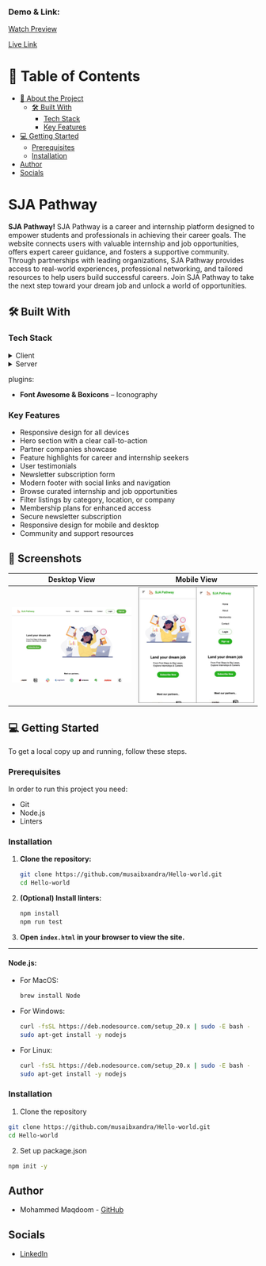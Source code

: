 <a name="readme-top"></a>

### Demo & Link:

[Watch Preview](https://drive.google.com/file/d/12jAqVLQvObPCjowWtPs3u2TWyWbXkFur/view?usp=sharing)

[Live Link](https://drive.google.com/file/d/12jAqVLQvObPCjowWtPs3u2TWyWbXkFur/view?usp=sharing)



<!-- TABLE OF CONTENTS -->

# 📗 Table of Contents

- [📖 About the Project](#about-project)
  - [🛠 Built With](#built-with)
    - [Tech Stack](#tech-stack)
    - [Key Features](#key-features)
- [💻 Getting Started](#getting-started)
  - [Prerequisites](#prerequisites)
  - [Installation](#installation)
- [Author](#author)
- [Socials](#socials)

<!-- PROJECT DESCRIPTION -->

# SJA Pathway <a name="about-project"></a>

**SJA Pathway!** SJA Pathway is a career and internship platform designed to empower students and professionals in achieving their career goals. The website connects users with valuable internship and job opportunities, offers expert career guidance, and fosters a supportive community. Through partnerships with leading organizations, SJA Pathway provides access to real-world experiences, professional networking, and tailored resources to help users build successful careers. Join SJA Pathway to take the next step toward your dream job and unlock a world of opportunities.

## 🛠 Built With <a name="built-with"></a>

### Tech Stack <a name="tech-stack"></a>


<details>
  <summary>Client</summary>
  <ul>
    <li>HTML</li>
    <li>CSS</li>
  </ul>
</details>

<details>
  <summary>Server</summary>
  <ul>
    <li>Node.js</li>
  </ul>
</details>


plugins:
- **Font Awesome & Boxicons** – Iconography

<!-- Features -->

### Key Features <a name="key-features"></a>


- Responsive design for all devices
- Hero section with a clear call-to-action
- Partner companies showcase
- Feature highlights for career and internship seekers
- User testimonials
- Newsletter subscription form
- Modern footer with social links and navigation
- Browse curated internship and job opportunities
- Filter listings by category, location, or company
- Membership plans for enhanced access
- Secure newsletter subscription
- Responsive design for mobile and desktop
- Community and support resources

## 📸 Screenshots

| Desktop View | Mobile View |
|--------------|-------------|
| ![Desktop Screenshot](images/Desktop_view.png) | ![Mobile Screenshot](images/mobile_view.jpeg) |


<!-- GETTING STARTED -->

## 💻 Getting Started <a name="getting-started"></a>

To get a local copy up and running, follow these steps.

### Prerequisites

In order to run this project you need:

- Git
- Node.js
- Linters

### Installation

1. **Clone the repository:**
    ```bash
    git clone https://github.com/musaibxandra/Hello-world.git
    cd Hello-world
    ```

2. **(Optional) Install linters:**
    ```bash
    npm install
    npm run test
    ```

3. **Open `index.html` in your browser to view the site.**

---

#### Node.js:

- For MacOS:
    ```sh
    brew install Node
    ```

- For Windows:
    ```bash
    curl -fsSL https://deb.nodesource.com/setup_20.x | sudo -E bash -
    sudo apt-get install -y nodejs
    ```

- For Linux:
    ```bash
    curl -fsSL https://deb.nodesource.com/setup_20.x | sudo -E bash -
    sudo apt-get install -y nodejs
    ```

### Installation

1. Clone the repository
```bash
git clone https://github.com/musaibxandra/Hello-world.git
cd Hello-world
```

2. Set up package.json
```bash
npm init -y
```

<!-- AUTHORS -->

## Author

- Mohammed Maqdoom - [GitHub](https://github.com/musaibxandra)

## Socials

- [LinkedIn](https://linkedin.com/in/musaibxandra)

